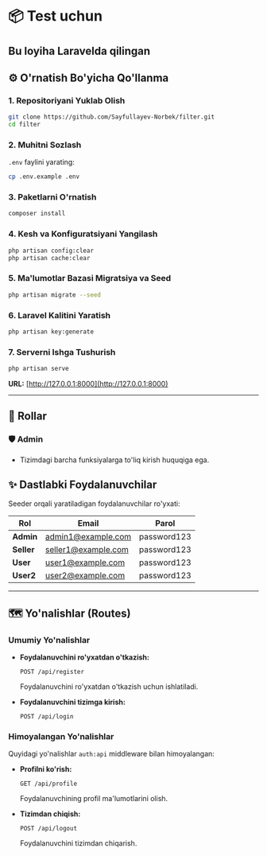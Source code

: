 # 📦 Test uchun

Bu loyiha Laravelda qilingan
---

## ⚙️ O'rnatish Bo'yicha Qo'llanma

### 1. Repositoriyani Yuklab Olish

```bash
git clone https://github.com/Sayfullayev-Norbek/filter.git
cd filter
```

### 2. Muhitni Sozlash

`.env` faylini yarating:

```bash
cp .env.example .env
```

### 3. Paketlarni O'rnatish

```bash
composer install
```

### 4. Kesh va Konfiguratsiyani Yangilash

```bash
php artisan config:clear
php artisan cache:clear
```

### 5. Ma'lumotlar Bazasi Migratsiya va Seed

```bash
php artisan migrate --seed
```

### 6. Laravel Kalitini Yaratish

```bash
php artisan key:generate
```

### 7. Serverni Ishga Tushurish

```bash
php artisan serve
```

**URL:** [http://127.0.0.1:8000](http://127.0.0.1:8000)

---

## 👥 Rollar 

### 🛡️ Admin
- Tizimdagi barcha funksiyalarga to'liq kirish huquqiga ega.


## ✨ Dastlabki Foydalanuvchilar

Seeder orqali yaratiladigan foydalanuvchilar ro'yxati:

| Rol        | Email               | Parol       |
|------------|---------------------|-------------|
| **Admin**  | admin1@example.com  | password123 |
| **Seller** | seller1@example.com | password123 |
| **User**   | user1@example.com   | password123 |
| **User2**  | user2@example.com   | password123 |

---

## 🗺️ Yo'nalishlar (Routes)

### Umumiy Yo'nalishlar
- **Foydalanuvchini ro'yxatdan o'tkazish:**
  ```http
  POST /api/register
  ```
  Foydalanuvchini ro'yxatdan o'tkazish uchun ishlatiladi.

- **Foydalanuvchini tizimga kirish:**
  ```http
  POST /api/login
  ```

### Himoyalangan Yo'nalishlar
Quyidagi yo'nalishlar `auth:api` middleware bilan himoyalangan:

- **Profilni ko'rish:**
  ```http
  GET /api/profile
  ```
  Foydalanuvchining profil ma'lumotlarini olish.

- **Tizimdan chiqish:**
  ```http
  POST /api/logout
  ```
  Foydalanuvchini tizimdan chiqarish.

